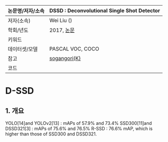 |논문명/저자/소속|DSSD : Deconvolutional Single Shot Detector|
|-|-|
|저자(소속)|Wei Liu ()|
|학회/년도|2017, [논문](https://arxiv.org/abs/1701.06659)|
|키워드||
|데이터셋/모델| PASCAL VOC, COCO|
|참고|[sogangori(K)](http://blog.naver.com/sogangori/221012244332)|
|코드| |


# D-SSD

## 1. 개요 

YOLO[14]and YOLOv2[13] : mAPs of 57.9% and 73.4%
SSD300[11]and DSSD321[3] : mAPs of 75.6% and 76.5%
R-SSD : 76.6% mAP, which is higher than those of SSD300 and DSSD321.